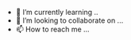 
- 🌱 I’m currently learning ..
- 💞️ I’m looking to collaborate on ...
- 📫 How to reach me ...

<!---
angelikaannan/angelikaannan is a ✨ special ✨ repository because its `README.md` (this file) appears on your GitHub profile.
You can click the Preview link to take a look at your changes.
--->
